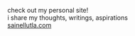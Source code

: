 check out my personal site!  
i share my thoughts, writings, aspirations  
[sainellutla.com](https://sainellutla.netlify.app/)
